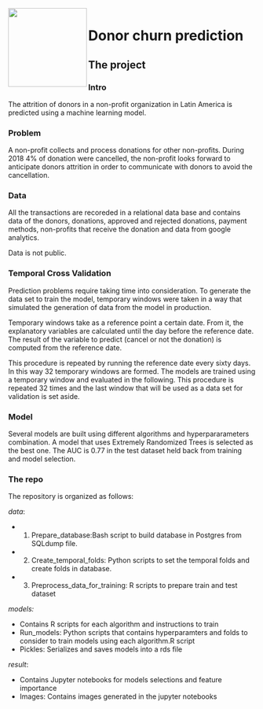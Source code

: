 <img align="left" width="160" height="160" src="https://github.com/nakanotokyo/churn_donations/blob/master/references/logo.png">

# Donor churn prediction

## The project 

### Intro

The attrition of donors in a non-profit organization in Latin America is predicted using a machine learning model. 

### Problem

A non-profit collects and process donations for other non-profits. During 2018 4% of donation were cancelled, the non-profit looks forward to anticipate donors attrition in order to communicate with donors to avoid the cancellation. 

### Data

All the transactions are recoreded in a relational data base and contains data of the donors, donations, approved and rejected donations, payment methods, non-profits that receive the donation and data from google analytics. 

Data is not public.

### Temporal Cross Validation
Prediction problems require taking time into consideration. To generate the data set to train the model, temporary windows were taken in a way that simulated the generation of data from the model in production.

Temporary windows take as a reference point a certain date. From it, the explanatory variables are calculated until the day before the reference date. The result of the variable to predict (cancel or not the donation) is computed from the reference date.

This procedure is repeated by running the reference date every sixty days. In this way 32 temporary windows are formed.
The models are trained using a temporary window and evaluated in the following. This procedure is repeated 32 times and the last window that will be used as a data set for validation is set aside.


### Model

Several models are built using different algorithms and hyperpararameters combination. A model that uses Extremely Randomized Trees is selected as the best one. The AUC is 0.77 in the test dataset held back from training and model selection. 

### The repo

The repository is organized as follows:

*data*: 

- 1. Prepare_database:Bash script to build database in Postgres from SQLdump file. 
- 2. Create_temporal_folds: Python scripts to set the temporal folds and create folds in database.
- 3. Preprocess_data_for_training: R scripts to prepare train and test dataset

*models:*
- Contains R scripts for each algorithm and instructions to train
- Run_models: Python scripts that contains hyperparamters and folds to consider to train models using each algorithm.R script
- Pickles: Serializes and saves models into a rds file

*result*:
- Contains Jupyter notebooks for models selections and feature importance
- Images: Contains images generated in the jupyter notebooks
